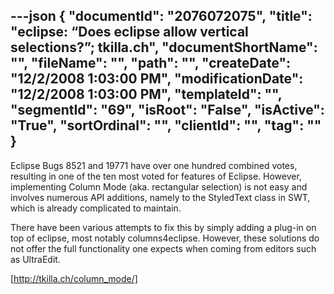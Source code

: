 ---json
{
  "documentId": "2076072075",
  "title": "eclipse: “Does eclipse allow vertical selections?”; tkilla.ch",
  "documentShortName": "",
  "fileName": "",
  "path": "",
  "createDate": "12/2/2008 1:03:00 PM",
  "modificationDate": "12/2/2008 1:03:00 PM",
  "templateId": "",
  "segmentId": "69",
  "isRoot": "False",
  "isActive": "True",
  "sortOrdinal": "",
  "clientId": "",
  "tag": ""
}
---

Eclipse Bugs 8521 and 19771 have over one hundred combined votes, resulting in one of the ten most voted for features of Eclipse. However, implementing Column Mode (aka. rectangular selection) is not easy and involves numerous API additions, namely to the StyledText class in SWT, which is already complicated to maintain.

There have been various attempts to fix this by simply adding a plug-in on top of eclipse, most notably columns4eclipse. However, these solutions do not offer the full functionality one expects when coming from editors such as UltraEdit. 

[http://tkilla.ch/column_mode/]
